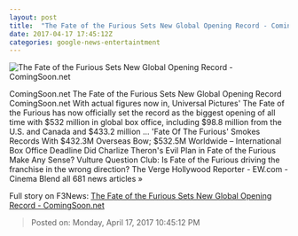 ```yaml
---
layout: post
title:  "The Fate of the Furious Sets New Global Opening Record - ComingSoon.net"
date: 2017-04-17 17:45:12Z
categories: google-news-entertaintment
---
```


![The Fate of the Furious Sets New Global Opening Record - ComingSoon.net](http://cdn3-www.comingsoon.net/assets/uploads/2017/04/fast-8-tracklist.jpeg)

ComingSoon.net The Fate of the Furious Sets New Global Opening Record ComingSoon.net With actual figures now in, Universal Pictures' The Fate of the Furious has now officially set the record as the biggest opening of all time with $532 million in global box office, including $98.8 million from the U.S. and Canada and $433.2 million ... 'Fate Of The Furious' Smokes Records With $432.3M Overseas Bow; $532.5M Worldwide – International Box Office Deadline Did Charlize Theron's Evil Plan in Fate of the Furious Make Any Sense? Vulture Question Club: Is Fate of the Furious driving the franchise in the wrong direction? The Verge Hollywood Reporter - EW.com - Cinema Blend all 681 news articles »


Full story on F3News: [The Fate of the Furious Sets New Global Opening Record - ComingSoon.net](http://www.f3nws.com/n/bJknWD)

> Posted on: Monday, April 17, 2017 10:45:12 PM
